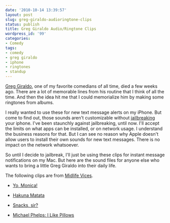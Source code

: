 ```yaml
---
date: '2010-10-14 13:39:57'
layout: post
slug: greg-giraldo-audioringtone-clips
status: publish
title: Greg Giraldo Audio/Ringtone Clips
wordpress_id: '99'
categories:
- Comedy
tags:
- comedy
- greg giraldo
- iphone
- ringtones
- standup
---
```


[Greg Giraldo](http://ccinsider.comedycentral.com/a-tribute-to-our-dear-friend-greg-giraldo/), one of my favorite comedians of all time, died a few weeks ago. There are a lot of memorable lines from his routine that I think of all the time. And then the idea hit me that I could memorialize him by making some ringtones from albums.

<!--more-->
I really wanted to use these for new text message alerts on my iPhone. But come to find out, those sounds aren't customizable without [jailbreaking](http://www.iphone4jailbreak.org/) your iphone. I've been staunchly against jailbreaking, until now. I'll accept the limits on what apps can be installed, or on network usage. I understand the business reasons for that. But I can see no reason why Apple doesn't allow users to install their own sounds for new text messages. There is no impact on the network whatsoever.


So until I decide to jailbreak, I'll just be using these clips for instant message notifications on my Mac. But here are the sound files for anyone else who wants to bring a little Greg Giraldo into their daily life.


The following clips are from [Midlife Vices](http://www.amazon.com/Greg-Giraldo-Midlife-Vices/dp/B002L9N4Z6/ref=sr_1_2?ie=UTF8&qid=1287076915&sr=8-2).



	
  * [Yo, Monica!](/downloads/yo-monica.mp3)  



	
  * [Hakuna Matata](/downloads/Hakuna-Matata.mp3)  



	
  * [Snacks, sir?](/downloads/snacks.mp3)  



	
  * [Michael Phelps: I Like Pillows](/downloads/i-love-pillows.mp3)  





